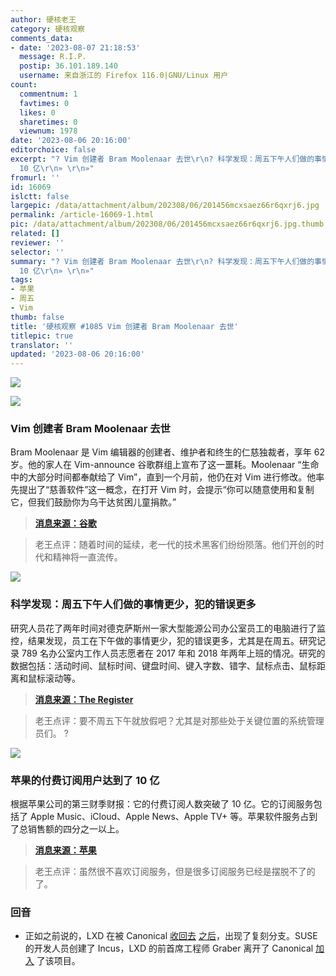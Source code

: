 ```yaml
---
author: 硬核老王
category: 硬核观察
comments_data:
- date: '2023-08-07 21:18:53'
  message: R.I.P.
  postip: 36.101.189.140
  username: 来自浙江的 Firefox 116.0|GNU/Linux 用户
count:
  commentnum: 1
  favtimes: 0
  likes: 0
  sharetimes: 0
  viewnum: 1978
date: '2023-08-06 20:16:00'
editorchoice: false
excerpt: "? Vim 创建者 Bram Moolenaar 去世\r\n? 科学发现：周五下午人们做的事情更少，犯的错误更多\r\n? 苹果的付费订阅用户达到了
  10 亿\r\n» \r\n»"
fromurl: ''
id: 16069
islctt: false
largepic: /data/attachment/album/202308/06/201456mcxsaez66r6qxrj6.jpg
permalink: /article-16069-1.html
pic: /data/attachment/album/202308/06/201456mcxsaez66r6qxrj6.jpg.thumb.jpg
related: []
reviewer: ''
selector: ''
summary: "? Vim 创建者 Bram Moolenaar 去世\r\n? 科学发现：周五下午人们做的事情更少，犯的错误更多\r\n? 苹果的付费订阅用户达到了
  10 亿\r\n» \r\n»"
tags:
- 苹果
- 周五
- Vim
thumb: false
title: '硬核观察 #1085 Vim 创建者 Bram Moolenaar 去世'
titlepic: true
translator: ''
updated: '2023-08-06 20:16:00'
---
```


![](/data/attachment/album/202308/06/201456mcxsaez66r6qxrj6.jpg)


![](/data/attachment/album/202308/06/201510e4ihwkuuu2kj4ikw.jpg)


### Vim 创建者 Bram Moolenaar 去世


Bram Moolenaar 是 Vim 编辑器的创建者、维护者和终生的仁慈独裁者，享年 62 岁。他的家人在 Vim-announce 谷歌群组上宣布了这一噩耗。Moolenaar “生命中的大部分时间都奉献给了 Vim”，直到一个月前，他仍在对 Vim 进行修改。他率先提出了“慈善软件”这一概念，在打开 Vim 时，会提示“你可以随意使用和复制它，但我们鼓励你为乌干达贫困儿童捐款。”



> 
> **[消息来源：谷歌](https://groups.google.com/g/vim_announce/c/tWahca9zkt4)**
> 
> 
> 



> 
> 老王点评：随着时间的延续，老一代的技术黑客们纷纷陨落。他们开创的时代和精神将一直流传。
> 
> 
> 


![](/data/attachment/album/202308/06/201527e3sr5s03fd3zhfsh.jpg)


### 科学发现：周五下午人们做的事情更少，犯的错误更多


研究人员花了两年时间对德克萨斯州一家大型能源公司办公室员工的电脑进行了监控，结果发现，员工在下午做的事情更少，犯的错误更多，尤其是在周五。研究记录 789 名办公室内工作人员志愿者在 2017 年和 2018 年两年上班的情况。研究的数据包括：活动时间、鼠标时间、键盘时间、键入字数、错字、鼠标点击、鼠标距离和鼠标滚动等。



> 
> **[消息来源：The Register](https://www.theregister.com/2023/08/04/workers_performance_study_friday)**
> 
> 
> 



> 
> 老王点评：要不周五下午就放假吧？尤其是对那些处于关键位置的系统管理员们。 ?
> 
> 
> 


![](/data/attachment/album/202308/06/201545m1tz819pbs1113pd.jpg)


### 苹果的付费订阅用户达到了 10 亿


根据苹果公司的第三财季财报：它的付费订阅人数突破了 10 亿。它的订阅服务包括了 Apple Music、iCloud、Apple News、Apple TV+ 等。苹果软件服务占到了总销售额的四分之一以上。



> 
> **[消息来源：苹果](https://www.apple.com.cn/newsroom/2023/08/apple-reports-third-quarter-results/)**
> 
> 
> 



> 
> 老王点评：虽然很不喜欢订阅服务，但是很多订阅服务已经是摆脱不了的了。
> 
> 
> 


### 回音


* 正如之前说的，LXD 在被 Canonical [收回去](/article-15971-1.html) [之后](/article-16042-1.html)，出现了复刻分支。SUSE 的开发人员创建了 Incus，LXD 的前首席工程师 Graber 离开了 Canonical [加入](https://www.theregister.com/2023/08/04/incus_lxd_fork/) 了该项目。